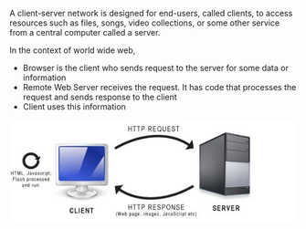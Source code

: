 A client-server network is designed for end-users, called clients, to access resources such as files, songs, video collections, or some other service from a central computer called a server. 

In the context of world wide web, 

* Browser is the client who sends request to the server for some data or information
* Remote Web Server receives the request. It has code that processes the request and sends response to the client
* Client uses this information

![Client Server Model](https://github.com/walkingtree/images/blob/master/flutter/client_server_model.jpg)

